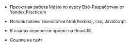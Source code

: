 * Преоктная работа Mesto по курсу Вэб-Разработчик от Yandex.Practicum

* Использованы технологии html(flexbox), css, JavaScript

* В планах перевести проект на ReactJS

* [Ссылка на сайт](https://iliabaconoff.github.io/mesto/)